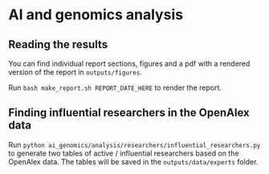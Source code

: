 # AI and genomics analysis

## Reading the results

You can find individual report sections, figures and a pdf with a rendered version of the report in `outputs/figures`.

Run `bash make_report.sh REPORT_DATE_HERE` to render the report.

## Finding influential researchers in the OpenAlex data

Run `python ai_genomics/analysis/researchers/influential_researchers.py` to generate two tables of active / influential researchers based on the OpenAlex data. The tables will be saved in the `outputs/data/experts` folder.

